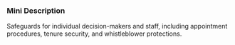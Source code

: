### Mini Description

Safeguards for individual decision-makers and staff, including appointment procedures, tenure security, and whistleblower protections.
